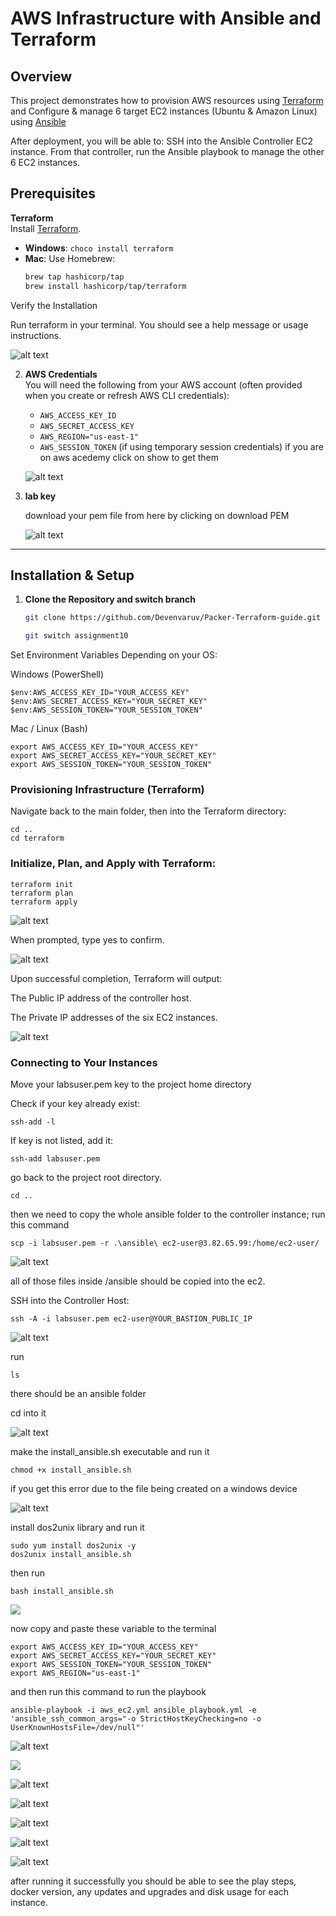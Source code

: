 # AWS Infrastructure with Ansible and Terraform

## Overview

This project demonstrates how to provision AWS resources using [Terraform](https://developer.hashicorp.com/terraform/install?product_intent=terraform) and Configure & manage 6 target EC2 instances (Ubuntu & Amazon Linux) using [Ansible](https://www.redhat.com/en/ansible-collaborative)


After deployment, you will be able to:
SSH into the Ansible Controller EC2 instance.
From that controller, run the Ansible playbook to manage the other 6 EC2 instances.


## Prerequisites

 **Terraform**  
   Install [Terraform](https://developer.hashicorp.com/terraform/install?product_intent=terraform).  
   - **Windows**: `choco install terraform`
   - **Mac**: Use Homebrew:  
     ```bash
     brew tap hashicorp/tap
     brew install hashicorp/tap/terraform
     ```

Verify the Installation

Run terraform in your terminal. You should see a help message or usage instructions.

![alt text](./assets/image-30.png)

2. **AWS Credentials**  
   You will need the following from your AWS account (often provided when you create or refresh AWS CLI credentials):
   - `AWS_ACCESS_KEY_ID`
   - `AWS_SECRET_ACCESS_KEY`
   - `AWS_REGION="us-east-1"`
   - `AWS_SESSION_TOKEN` (if using temporary session credentials)
   if you are on aws acedemy click on show to get them

   ![alt text](./assets/image.png)

3. **lab key**

   download your pem file from here by clicking on download PEM

   ![alt text](./assets/image.png)


---

## Installation & Setup

1. **Clone the Repository and switch branch**  
   ```bash
   git clone https://github.com/Devenvaruv/Packer-Terraform-guide.git

   git switch assignment10

Set Environment Variables
Depending on your OS:

Windows (PowerShell)

    $env:AWS_ACCESS_KEY_ID="YOUR_ACCESS_KEY"
    $env:AWS_SECRET_ACCESS_KEY="YOUR_SECRET_KEY"
    $env:AWS_SESSION_TOKEN="YOUR_SESSION_TOKEN"

Mac / Linux (Bash)

    export AWS_ACCESS_KEY_ID="YOUR_ACCESS_KEY"
    export AWS_SECRET_ACCESS_KEY="YOUR_SECRET_KEY"
    export AWS_SESSION_TOKEN="YOUR_SESSION_TOKEN"


### Provisioning Infrastructure (Terraform)
Navigate back to the main folder, then into the Terraform directory:

    cd ..
    cd terraform

### Initialize, Plan, and Apply with Terraform:

    terraform init
    terraform plan
    terraform apply

![alt text](./assets/image-80.png)

When prompted, type yes to confirm.

![alt text](./assets/image-90.png)

Upon successful completion, Terraform will output:

The Public IP address of the controller host.

The Private IP addresses of the six EC2 instances.

![alt text](./assets/image-1.png)

### Connecting to Your Instances

Move your labsuser.pem key to the project home directory

Check if your key already exist:

    ssh-add -l

If key is not listed, add it:

    ssh-add labsuser.pem

go back to the project root directory.

    cd ..

then we need to copy the whole ansible folder to the controller instance; run this command

    scp -i labsuser.pem -r .\ansible\ ec2-user@3.82.65.99:/home/ec2-user/

![alt text](./assets/image-2.png)

all of those files inside /ansible should be copied into the ec2.

SSH into the Controller Host:

    ssh -A -i labsuser.pem ec2-user@YOUR_BASTION_PUBLIC_IP

![alt text](./assets/image-3.png)

run

    ls

there should be an ansible folder

cd into it

![alt text](./assets/image-4.png)

make the install_ansible.sh executable and run it

    chmod +x install_ansible.sh

if you get this error due to the file being created on a windows device

![alt text](./assets/image-5.png)

install dos2unix library and run it

    sudo yum install dos2unix -y
    dos2unix install_ansible.sh

then run 

    bash install_ansible.sh

![](./assets/image-6.png)

now copy and paste these variable to the terminal

    export AWS_ACCESS_KEY_ID="YOUR_ACCESS_KEY"
    export AWS_SECRET_ACCESS_KEY="YOUR_SECRET_KEY"
    export AWS_SESSION_TOKEN="YOUR_SESSION_TOKEN"
    export AWS_REGION="us-east-1"

and then run this command to run the playbook

    ansible-playbook -i aws_ec2.yml ansible_playbook.yml -e 'ansible_ssh_common_args="-o StrictHostKeyChecking=no -o UserKnownHostsFile=/dev/null"'

![alt text](./assets/image-7.png)

![](./assets/image-8.png)

![alt text](./assets/image-9.png)

![alt text](./assets/image-10.png)

![alt text](./assets/image-11.png)

![alt text](./assets/image-12.png)

![alt text](./assets/image-13.png)

after running it successfully you should be able to see the play steps, docker version, any updates and upgrades and disk usage for each instance.






